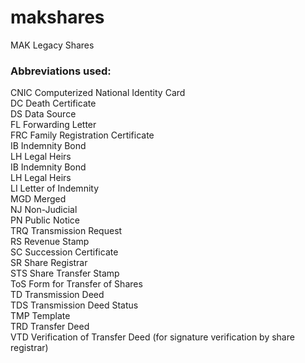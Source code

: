 # makshares
MAK Legacy Shares

### Abbreviations used:  
CNIC	Computerized National Identity Card    
DC	Death Certificate  
DS	Data Source  
FL	Forwarding Letter  
FRC	Family Registration Certificate  
IB	Indemnity Bond  
LH	Legal Heirs  
IB Indemnity Bond    
LH  Legal Heirs  
LI	Letter of Indemnity    
MGD	Merged  
NJ  Non-Judicial  
PN	Public Notice  
TRQ Transmission Request   
RS	Revenue Stamp  
SC	Succession Certificate    
SR	Share Registrar  
STS	Share Transfer Stamp  
ToS Form for Transfer of Shares    
TD	Transmission Deed  
TDS	Transmission Deed Status  
TMP	Template  
TRD	Transfer Deed  
VTD	Verification of Transfer Deed  (for signature verification by share registrar)  

